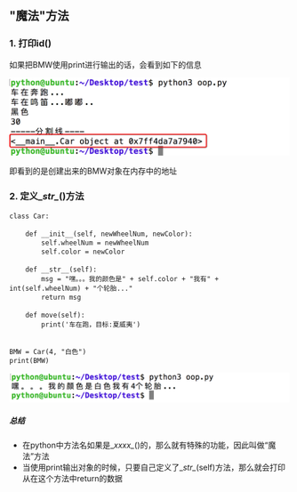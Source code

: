 ## "魔法"方法
### 1. 打印id()
如果把BMW使用print进行输出的话，会看到如下的信息

![alt文本](Images/Snip20161023_84.png "Title")

即看到的是创建出来的BMW对象在内存中的地址

### 2. 定义\__str\__()方法
    class Car:

        def __init__(self, newWheelNum, newColor):
            self.wheelNum = newWheelNum
            self.color = newColor

        def __str__(self):
            msg = "嘿。。。我的颜色是" + self.color + "我有" + int(self.wheelNum) + "个轮胎..."
            return msg

        def move(self):
            print('车在跑，目标:夏威夷')


    BMW = Car(4, "白色")
    print(BMW)

![alt文本](Images/Snip20161023_86.png "Title")

##### 总结
+ 在python中方法名如果是\__xxxx\__()的，那么就有特殊的功能，因此叫做“魔法”方法
+ 当使用print输出对象的时候，只要自己定义了\__str\__(self)方法，那么就会打印从在这个方法中return的数据
